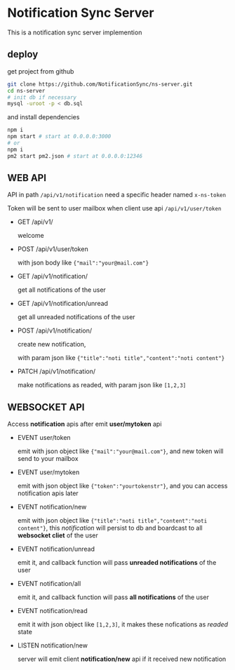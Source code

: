# Notification Sync Server

This is a notification sync server implemention

## deploy

get project from github

```bash
git clone https://github.com/NotificationSync/ns-server.git
cd ns-server
# init db if necessary
mysql -uroot -p < db.sql
```

and install dependencies

```bash
npm i
npm start # start at 0.0.0.0:3000
# or
npm i
pm2 start pm2.json # start at 0.0.0.0:12346
```

## WEB API

API in path ```/api/v1/notification``` need a specific header named ```x-ns-token```

Token will be sent to user mailbox when client use api ```/api/v1/user/token```

* GET /api/v1/

  welcome

* POST /api/v1/user/token

  with json body like ```{"mail":"your@mail.com"}```

* GET /api/v1/notification/

  get all notifications of the user

* GET /api/v1/notification/unread

  get all unreaded notifications of the user

* POST /api/v1/notification/

    create new notification,

    with param json like ```{"title":"noti title","content":"noti content"}```

* PATCH /api/v1/notification/

  make notifications as readed, with param json like ```[1,2,3]```

## WEBSOCKET API

Access **notification** apis after emit **user/mytoken** api

* EVENT user/token

  emit with json object like ```{"mail":"your@mail.com"}```, and new token will send to your mailbox

* EVENT user/mytoken

  emit with json object like ```{"token":"yourtokenstr"}```, and you can access notification apis later

* EVENT notification/new

  emit with json object like ```{"title":"noti title","content":"noti content"}```, this *notification* will persist to db and boardcast to all **websocket cliet** of the user

* EVENT notification/unread

  emit it, and callback function will pass **unreaded notifications** of the user

* EVENT notification/all

  emit it, and callback function will pass **all notifications** of the user

* EVENT notification/read

  emit it with json object like ```[1,2,3]```, it makes these nofications as *readed* state

* LISTEN notification/new

  server will emit client **notification/new** api if it received new notification